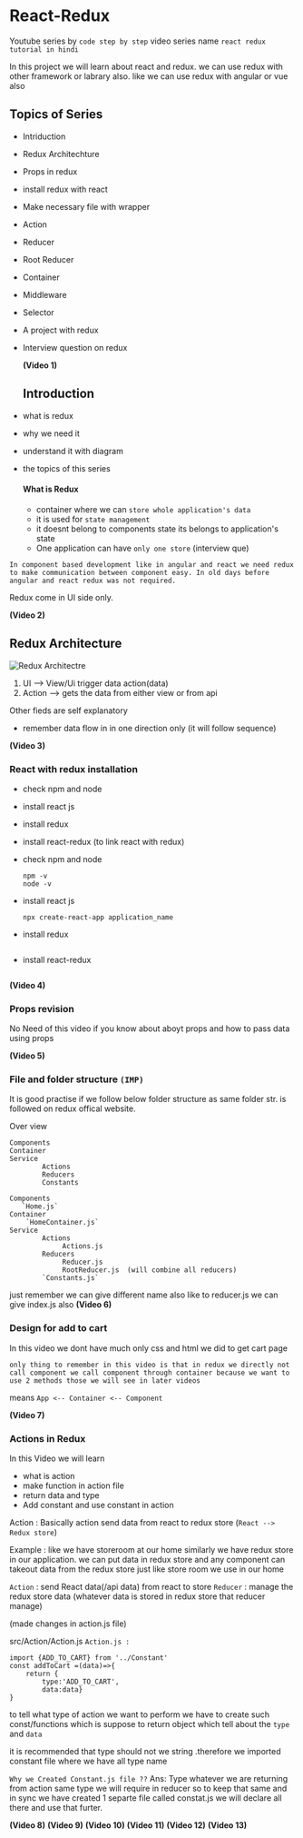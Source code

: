 # React-Redux
Youtube series by `code step by step` video series name `react redux tutorial in hindi`

In this project we will learn about react and redux. we can use redux with other framework or labrary also. like we can use redux with angular or vue also 

## Topics of Series
- Intriduction
- Redux Architechture 
- Props in redux
- install redux with react 
- Make necessary file with wrapper 
- Action 
- Reducer 
- Root Reducer 
- Container 
- Middleware
- Selector
- A project with redux
- Interview question on redux 
  

  **(Video 1)**
  ## Introduction 
- what is redux
- why we need it 
- understand it with diagram
- the topics of this series
  
  #### What is Redux
  - container where we can `store whole application's data`  
  - it is used for `state management`  
  - it doesnt belong to components state its belongs to application's state
  - One application can have `only one store` (interview que)

```
In component based development like in angular and react we need redux to make communication between component easy. In old days before angular and react redux was not required. 
```

Redux come in UI side only.


**(Video 2)**
## Redux Architecture 

![Redux Architectre](https://static.javatpoint.com/tutorial/reactjs/images/react-redux-architecture.png)   

1) UI --> View/Ui trigger data action(data)  
2) Action --> gets the data from either view or from api 

Other fieds are self explanatory 
- remember data flow in in one direction only (it will follow sequence)      
   
**(Video 3)**
### React with redux installation

- check npm and node
- install react js 
- install redux 
- install react-redux   (to link react with redux)

- check npm and node
  ```
  npm -v
  node -v
  ```
- install react js 
  ```
  npx create-react-app application_name
  ```
- install redux 
  ``` npm redux
   ```
- install react-redux   
``` npm react-redux
   ```

**(Video 4)**
### Props revision
No Need of this video if you know about aboyt props and how to pass data using props  

**(Video 5)**
### File and folder structure `(IMP)`

It is good practise if we follow below folder structure as same folder str. is followed on redux offical website.

Over view  
```
Components  
Container   
Service   
        Actions
        Reducers  
        Constants
```

```
Components  
   `Home.js`
Container   
    `HomeContainer.js`
Service   
        Actions
             Actions.js
        Reducers  
             Reducer.js
             RootReducer.js  (will combine all reducers)
        `Constants.js`

```

just remember we can give different name also like to reducer.js we can give index.js also 
**(Video 6)**  
 ### Design for add to cart

 In this video we dont have much only css and html we did to get cart page 

 ```
 only thing to remember in this video is that in redux we directly not call component we call component through container because we want to use 2 methods those we will see in later videos
 ```  
 means `App <-- Container <-- Component`

**(Video 7)**
### Actions in Redux

In this Video we will learn 
- what is action
- make function in action file
- return data and type
- Add constant and use constant in action  
  
Action : Basically action send data from react to redux store   (`React --> Redux store`)

Example :
like we have storeroom at our home similarly we have redux store in our application. we can put data in redux store and any component can takeout data from the redux store just like store room we use in our home 

`Action` : send React data(/api data) from react to store 
`Reducer` : manage the redux store data (whatever data is stored in redux store that reducer manage)

(made changes in action.js file)

src/Action/Action.js
`Action.js :`
```
import {ADD_TO_CART} from '../Constant'
const addToCart =(data)=>{
    return {
        type:'ADD_TO_CART',
        data:data}
}
```
to tell what type of action we want to perform we have to create such const/functions which is suppose to return object which tell about the `type` and `data`

it is recommended that type should not we string .therefore we imported constant file where we have all type name

`Why we Created Constant.js file ??`
Ans:
Type whatever we are returning from action same type we will require in reducer so to keep that same and in sync we have created 1 separte file called constat.js we will declare all there and use that furter.


**(Video 8)**
**(Video 9)**
**(Video 10)**
**(Video 11)**
**(Video 12)**
**(Video 13)**